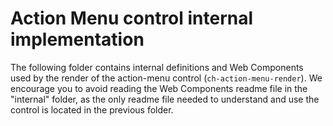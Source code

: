 # Action Menu control internal implementation

The following folder contains internal definitions and Web Components used by the render of the action-menu control (`ch-action-menu-render`). We encourage you to avoid reading the Web Components readme file in the "internal" folder, as the only readme file needed to understand and use the control is located in the previous folder.
